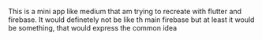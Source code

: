 This is a mini app like medium that am trying to recreate with flutter and firebase.
It would definetely not be like th main firebase but at least it would be something, that would express the common idea
